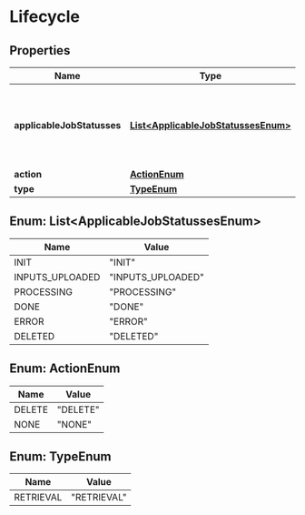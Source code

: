 
# Lifecycle

## Properties
Name | Type | Description | Notes
------------ | ------------- | ------------- | -------------
**applicableJobStatusses** | [**List&lt;ApplicableJobStatussesEnum&gt;**](#List&lt;ApplicableJobStatussesEnum&gt;) | Job status needs to be in this list in order for the action to be performed! |  [optional]
**action** | [**ActionEnum**](#ActionEnum) |  |  [optional]
**type** | [**TypeEnum**](#TypeEnum) |  |  [optional]


<a name="List<ApplicableJobStatussesEnum>"></a>
## Enum: List&lt;ApplicableJobStatussesEnum&gt;
Name | Value
---- | -----
INIT | &quot;INIT&quot;
INPUTS_UPLOADED | &quot;INPUTS_UPLOADED&quot;
PROCESSING | &quot;PROCESSING&quot;
DONE | &quot;DONE&quot;
ERROR | &quot;ERROR&quot;
DELETED | &quot;DELETED&quot;


<a name="ActionEnum"></a>
## Enum: ActionEnum
Name | Value
---- | -----
DELETE | &quot;DELETE&quot;
NONE | &quot;NONE&quot;


<a name="TypeEnum"></a>
## Enum: TypeEnum
Name | Value
---- | -----
RETRIEVAL | &quot;RETRIEVAL&quot;



